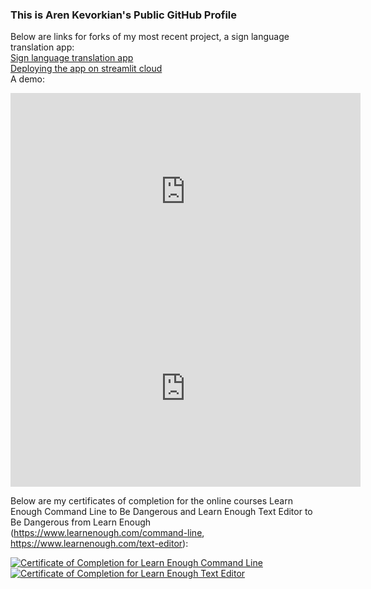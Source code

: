 ### This is Aren Kevorkian's Public GitHub Profile

Below are links for forks of my most recent project, a sign language translation app:\
[Sign language translation app](https://github.com/akev2794/sign_language_translation)\
[Deploying the app on streamlit cloud](https://github.com/akev2794/sign_app)\
A demo:

<iframe width="560" height="315" src="https://www.youtube.com/embed/yninPcSHizw" frameborder="0" allow="autoplay; encrypted-media" allowfullscreen></iframe>

<iframe width="560" height="315" src="https://www.youtube.com/embed/mRXAT_PFAk0" frameborder="0" allow="autoplay; encrypted-media" allowfullscreen></iframe>


Below are my certificates of completion for the online courses Learn Enough Command Line to Be Dangerous and Learn Enough Text Editor to Be Dangerous from Learn Enough (https://www.learnenough.com/command-line, https://www.learnenough.com/text-editor):


<a href="https://www.learnenough.com/certificates/akev2794"><img src="https://www.learnenough.com/certificates/akev2794/command-line-tutorial.svg" alt="Certificate of Completion for Learn Enough Command Line"></a><a href="https://www.learnenough.com/certificates/akev2794"><img src="https://www.learnenough.com/certificates/akev2794/text-editor-tutorial.svg" alt="Certificate of Completion for Learn Enough Text Editor"></a>

<!--
**akev2794/akev2794** is a ✨ _special_ ✨ repository because its `README.md` (this file) appears on your GitHub profile.

Here are some ideas to get you started:

- 🔭 I’m currently working on ...
- 🌱 I’m currently learning ...
- 👯 I’m looking to collaborate on ...
- 🤔 I’m looking for help with ...
- 💬 Ask me about ...
- 📫 How to reach me: ...
- 😄 Pronouns: ...
- ⚡ Fun fact: ...
-->
